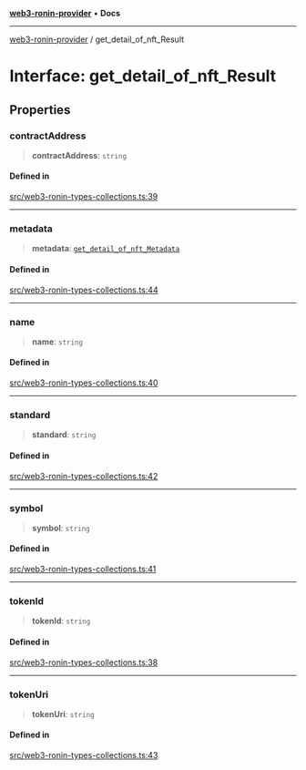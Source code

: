 [**web3-ronin-provider**](../README.md) • **Docs**

***

[web3-ronin-provider](../globals.md) / get\_detail\_of\_nft\_Result

# Interface: get\_detail\_of\_nft\_Result

## Properties

### contractAddress

> **contractAddress**: `string`

#### Defined in

[src/web3-ronin-types-collections.ts:39](https://github.com/chuacw/web3-ronin-provider/blob/39237bbe6c8b49680e9636774ca2ccc3dfa139fe/src/web3-ronin-types-collections.ts#L39)

***

### metadata

> **metadata**: [`get_detail_of_nft_Metadata`](get_detail_of_nft_Metadata.md)

#### Defined in

[src/web3-ronin-types-collections.ts:44](https://github.com/chuacw/web3-ronin-provider/blob/39237bbe6c8b49680e9636774ca2ccc3dfa139fe/src/web3-ronin-types-collections.ts#L44)

***

### name

> **name**: `string`

#### Defined in

[src/web3-ronin-types-collections.ts:40](https://github.com/chuacw/web3-ronin-provider/blob/39237bbe6c8b49680e9636774ca2ccc3dfa139fe/src/web3-ronin-types-collections.ts#L40)

***

### standard

> **standard**: `string`

#### Defined in

[src/web3-ronin-types-collections.ts:42](https://github.com/chuacw/web3-ronin-provider/blob/39237bbe6c8b49680e9636774ca2ccc3dfa139fe/src/web3-ronin-types-collections.ts#L42)

***

### symbol

> **symbol**: `string`

#### Defined in

[src/web3-ronin-types-collections.ts:41](https://github.com/chuacw/web3-ronin-provider/blob/39237bbe6c8b49680e9636774ca2ccc3dfa139fe/src/web3-ronin-types-collections.ts#L41)

***

### tokenId

> **tokenId**: `string`

#### Defined in

[src/web3-ronin-types-collections.ts:38](https://github.com/chuacw/web3-ronin-provider/blob/39237bbe6c8b49680e9636774ca2ccc3dfa139fe/src/web3-ronin-types-collections.ts#L38)

***

### tokenUri

> **tokenUri**: `string`

#### Defined in

[src/web3-ronin-types-collections.ts:43](https://github.com/chuacw/web3-ronin-provider/blob/39237bbe6c8b49680e9636774ca2ccc3dfa139fe/src/web3-ronin-types-collections.ts#L43)
